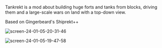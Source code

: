 Tankrekt is a mod about building huge forts and tanks from blocks, driving them and a large-scale wars on land with a top-down view.

Based on Gingerbeard's Shiprekt++

![screen-24-01-05-20-31-46](https://github.com/slava998/Tankrekt/assets/126407560/d0052d43-1ffe-45e9-8402-f5088876a54b)

![screen-24-01-05-19-47-58](https://github.com/slava998/Tankrekt/assets/126407560/e81f9ab1-7695-414d-b6cb-90b2d0358ae7)
